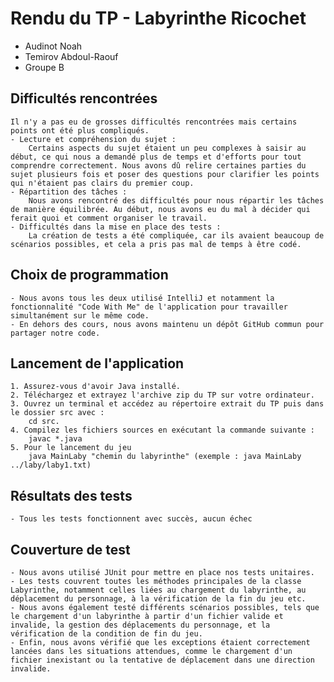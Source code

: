 # Rendu du TP - Labyrinthe Ricochet


- Audinot Noah
- Temirov Abdoul-Raouf
- Groupe B


## Difficultés rencontrées
    Il n'y a pas eu de grosses difficultés rencontrées mais certains points ont été plus compliqués.
    - Lecture et compréhension du sujet :
        Certains aspects du sujet étaient un peu complexes à saisir au début, ce qui nous a demandé plus de temps et d'efforts pour tout comprendre correctement. Nous avons dû relire certaines parties du sujet plusieurs fois et poser des questions pour clarifier les points qui n'étaient pas clairs du premier coup.
    - Répartition des tâches :
        Nous avons rencontré des difficultés pour nous répartir les tâches de manière équilibrée. Au début, nous avons eu du mal à décider qui ferait quoi et comment organiser le travail.
    - Difficultés dans la mise en place des tests :
        La création de tests a été compliquée, car ils avaient beaucoup de scénarios possibles, et cela a pris pas mal de temps à être codé.


## Choix de programmation
    - Nous avons tous les deux utilisé IntelliJ et notamment la fonctionnalité "Code With Me" de l'application pour travailler simultanément sur le même code.
    - En dehors des cours, nous avons maintenu un dépôt GitHub commun pour partager notre code.


## Lancement de l'application
    1. Assurez-vous d'avoir Java installé.
    2. Téléchargez et extrayez l'archive zip du TP sur votre ordinateur.
    3. Ouvrez un terminal et accédez au répertoire extrait du TP puis dans le dossier src avec :
        cd src.
    4. Compilez les fichiers sources en exécutant la commande suivante :
        javac *.java
    5. Pour le lancement du jeu
        java MainLaby "chemin du labyrinthe" (exemple : java MainLaby ../laby/laby1.txt)


## Résultats des tests
    - Tous les tests fonctionnent avec succès, aucun échec


## Couverture de test
    - Nous avons utilisé JUnit pour mettre en place nos tests unitaires.
    - Les tests couvrent toutes les méthodes principales de la classe Labyrinthe, notamment celles liées au chargement du labyrinthe, au déplacement du personnage, à la vérification de la fin du jeu etc.
    - Nous avons également testé différents scénarios possibles, tels que le chargement d'un labyrinthe à partir d'un fichier valide et invalide, la gestion des déplacements du personnage, et la vérification de la condition de fin du jeu.
    - Enfin, nous avons vérifié que les exceptions étaient correctement lancées dans les situations attendues, comme le chargement d'un fichier inexistant ou la tentative de déplacement dans une direction invalide.